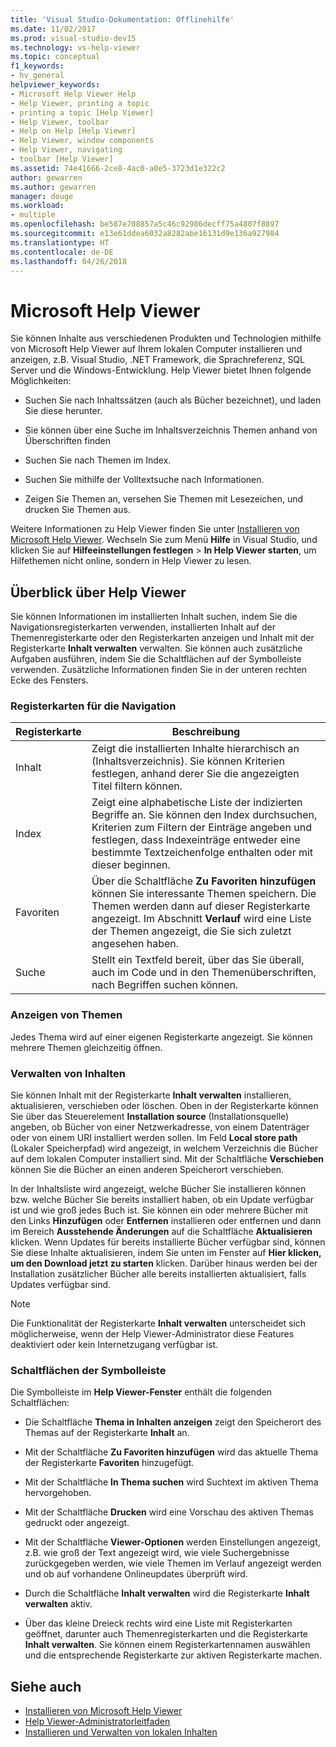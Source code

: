 ```yaml
---
title: 'Visual Studio-Dokumentation: Offlinehilfe'
ms.date: 11/02/2017
ms.prod: visual-studio-dev15
ms.technology: vs-help-viewer
ms.topic: conceptual
f1_keywords:
- hv_general
helpviewer_keywords:
- Microsoft Help Viewer Help
- Help Viewer, printing a topic
- printing a topic [Help Viewer]
- Help Viewer, toolbar
- Help on Help [Help Viewer]
- Help Viewer, window components
- Help Viewer, navigating
- toolbar [Help Viewer]
ms.assetid: 74e41666-2ce8-4ac0-a0e5-3723d1e322c2
author: gewarren
ms.author: gewarren
manager: douge
ms.workload:
- multiple
ms.openlocfilehash: be587e708857a5c46c92986decff75a4807f8897
ms.sourcegitcommit: e13e61ddea6032a8282abe16131d9e136a927984
ms.translationtype: HT
ms.contentlocale: de-DE
ms.lasthandoff: 04/26/2018
---
```

# <a name="microsoft-help-viewer"></a>Microsoft Help Viewer

Sie können Inhalte aus verschiedenen Produkten und Technologien mithilfe von Microsoft Help Viewer auf Ihrem lokalen Computer installieren und anzeigen, z.B. Visual Studio, .NET Framework, die Sprachreferenz, SQL Server und die Windows-Entwicklung. Help Viewer bietet Ihnen folgende Möglichkeiten:

-   Suchen Sie nach Inhaltssätzen (auch als Bücher bezeichnet), und laden Sie diese herunter.

-   Sie können über eine Suche im Inhaltsverzeichnis Themen anhand von Überschriften finden

-   Suchen Sie nach Themen im Index.

-   Suchen Sie mithilfe der Volltextsuche nach Informationen.

-   Zeigen Sie Themen an, versehen Sie Themen mit Lesezeichen, und drucken Sie Themen aus.

Weitere Informationen zu Help Viewer finden Sie unter [Installieren von Microsoft Help Viewer](../ide/microsoft-help-viewer-installation.md). Wechseln Sie zum Menü **Hilfe** in Visual Studio, und klicken Sie auf **Hilfeeinstellungen festlegen** > **In Help Viewer starten**, um Hilfethemen nicht online, sondern in Help Viewer zu lesen.

## <a name="help-viewer-tour"></a>Überblick über Help Viewer

Sie können Informationen im installierten Inhalt suchen, indem Sie die Navigationsregisterkarten verwenden, installierten Inhalt auf der Themenregisterkarte oder den Registerkarten anzeigen und Inhalt mit der Registerkarte **Inhalt verwalten** verwalten. Sie können auch zusätzliche Aufgaben ausführen, indem Sie die Schaltflächen auf der Symbolleiste verwenden. Zusätzliche Informationen finden Sie in der unteren rechten Ecke des Fensters.

### <a name="navigation-tabs"></a>Registerkarten für die Navigation

|Registerkarte|Beschreibung|
|---|-----------|
|Inhalt|Zeigt die installierten Inhalte hierarchisch an (Inhaltsverzeichnis). Sie können Kriterien festlegen, anhand derer Sie die angezeigten Titel filtern können.|
|Index|Zeigt eine alphabetische Liste der indizierten Begriffe an. Sie können den Index durchsuchen, Kriterien zum Filtern der Einträge angeben und festlegen, dass Indexeinträge entweder eine bestimmte Textzeichenfolge enthalten oder mit dieser beginnen.|
|Favoriten|Über die Schaltfläche **Zu Favoriten hinzufügen** können Sie interessante Themen speichern. Die Themen werden dann auf dieser Registerkarte angezeigt. Im Abschnitt **Verlauf** wird eine Liste der Themen angezeigt, die Sie sich zuletzt angesehen haben.|
|Suche|Stellt ein Textfeld bereit, über das Sie überall, auch im Code und in den Themenüberschriften, nach Begriffen suchen können.|

### <a name="view-topics"></a>Anzeigen von Themen

Jedes Thema wird auf einer eigenen Registerkarte angezeigt. Sie können mehrere Themen gleichzeitig öffnen.

### <a name="manage-content"></a>Verwalten von Inhalten

Sie können Inhalt mit der Registerkarte **Inhalt verwalten** installieren, aktualisieren, verschieben oder löschen. Oben in der Registerkarte können Sie über das Steuerelement **Installation source** (Installationsquelle) angeben, ob Bücher von einer Netzwerkadresse, von einem Datenträger oder von einem URI installiert werden sollen. Im Feld **Local store path** (Lokaler Speicherpfad) wird angezeigt, in welchem Verzeichnis die Bücher auf dem lokalen Computer installiert sind. Mit der Schaltfläche **Verschieben** können Sie die Bücher an einen anderen Speicherort verschieben.

In der Inhaltsliste wird angezeigt, welche Bücher Sie installieren können bzw. welche Bücher Sie bereits installiert haben, ob ein Update verfügbar ist und wie groß jedes Buch ist. Sie können ein oder mehrere Bücher mit den Links **Hinzufügen** oder **Entfernen** installieren oder entfernen und dann im Bereich **Ausstehende Änderungen** auf die Schaltfläche **Aktualisieren** klicken. Wenn Updates für bereits installierte Bücher verfügbar sind, können Sie diese Inhalte aktualisieren, indem Sie unten im Fenster auf **Hier klicken, um den Download jetzt zu starten** klicken. Darüber hinaus werden bei der Installation zusätzlicher Bücher alle bereits installierten aktualisiert, falls Updates verfügbar sind.

> [!NOTE]
> Die Funktionalität der Registerkarte **Inhalt verwalten** unterscheidet sich möglicherweise, wenn der Help Viewer-Administrator diese Features deaktiviert oder kein Internetzugang verfügbar ist.

### <a name="toolbar-buttons"></a>Schaltflächen der Symbolleiste

Die Symbolleiste im **Help Viewer-Fenster** enthält die folgenden Schaltflächen:

-   Die Schaltfläche **Thema in Inhalten anzeigen** zeigt den Speicherort des Themas auf der Registerkarte **Inhalt** an.

-   Mit der Schaltfläche **Zu Favoriten hinzufügen** wird das aktuelle Thema der Registerkarte **Favoriten** hinzugefügt.

-   Mit der Schaltfläche **In Thema suchen** wird Suchtext im aktiven Thema hervorgehoben.

-   Mit der Schaltfläche **Drucken** wird eine Vorschau des aktiven Themas gedruckt oder angezeigt.

-   Mit der Schaltfläche **Viewer-Optionen** werden Einstellungen angezeigt, z.B. wie groß der Text angezeigt wird, wie viele Suchergebnisse zurückgegeben werden, wie viele Themen im Verlauf angezeigt werden und ob auf vorhandene Onlineupdates überprüft wird.

-   Durch die Schaltfläche **Inhalt verwalten** wird die Registerkarte **Inhalt verwalten** aktiv.

-   Über das kleine Dreieck rechts wird eine Liste mit Registerkarten geöffnet, darunter auch Themenregisterkarten und die Registerkarte **Inhalt verwalten**. Sie können einem Registerkartennamen auswählen und die entsprechende Registerkarte zur aktiven Registerkarte machen.

## <a name="see-also"></a>Siehe auch

- [Installieren von Microsoft Help Viewer](../ide/microsoft-help-viewer-installation.md)
- [Help Viewer-Administratorleitfaden](../ide/help-viewer-administrator-guide.md)
- [Installieren und Verwalten von lokalen Inhalten](../ide/install-and-manage-local-content.md)
